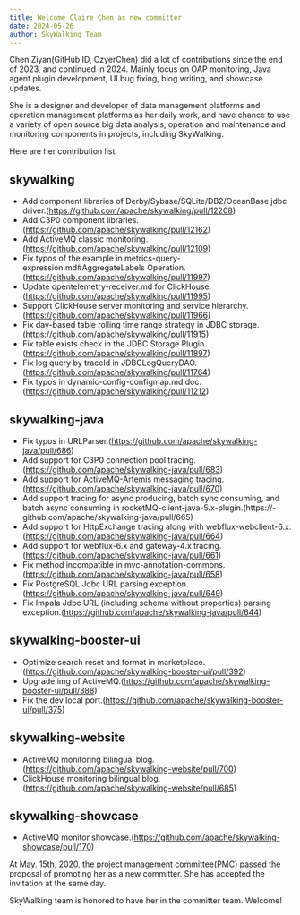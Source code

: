 ```yaml
---
title: Welcome Claire Chen as new committer
date: 2024-05-26
author: SkyWalking Team
---
```


Chen Ziyan(GitHub ID, CzyerChen) did a lot of contributions since the end of 2023, and continued in 2024.
Mainly focus on OAP monitoring, Java agent plugin development, UI bug fixing, blog
writing, and showcase updates.

She is a designer and developer of data management platforms and operation management platforms as her daily work, 
and have chance to use a variety of open source big data analysis, operation and maintenance and monitoring components in projects, including SkyWalking.

Here are her contribution list.

## skywalking
- Add component libraries of Derby/Sybase/SQLite/DB2/OceanBase jdbc
driver.(https://github.com/apache/skywalking/pull/12208)
- Add C3P0 component libraries.(https://github.com/apache/skywalking/pull/12162)
- Add ActiveMQ classic
monitoring.(https://github.com/apache/skywalking/pull/12109)
- Fix typos of the example in
metrics-query-expression.md#AggregateLabels
Operation.(https://github.com/apache/skywalking/pull/11997)
- Update opentelemetry-receiver.md for
ClickHouse.(https://github.com/apache/skywalking/pull/11995)
- Support ClickHouse server monitoring and service
hierarchy.(https://github.com/apache/skywalking/pull/11966)
- Fix day-based table rolling time range strategy in JDBC
storage.(https://github.com/apache/skywalking/pull/11915)
- Fix table exists check in the JDBC Storage
Plugin.(https://github.com/apache/skywalking/pull/11897)
- Fix log query by traceId in
JDBCLogQueryDAO.(https://github.com/apache/skywalking/pull/11764)
- Fix typos in dynamic-config-configmap.md
doc.(https://github.com/apache/skywalking/pull/11212)

## skywalking-java
- Fix typos in URLParser.(https://github.com/apache/skywalking-java/pull/686)
- Add support for C3P0 connection pool
tracing.(https://github.com/apache/skywalking-java/pull/683)
- Add support for ActiveMQ-Artemis messaging
tracing.(https://github.com/apache/skywalking-java/pull/670)
- Add support tracing for async producing, batch sync consuming, and
batch async consuming in rocketMQ-client-java-5.x-plugin.(https://-
github.com/apache/skywalking-java/pull/665)
- Add support for HttpExchange tracing along with
webflux-webclient-6.x.(https://github.com/apache/skywalking-java/pull/664)
- Add support for webflux-6.x and gateway-4.x
tracing.(https://github.com/apache/skywalking-java/pull/661)
- Fix method incompatible in
mvc-annotation-commons.(https://github.com/apache/skywalking-java/pull/658)
- Fix PostgreSQL Jdbc URL parsing
exception.(https://github.com/apache/skywalking-java/pull/649)
- Fix Impala Jdbc URL (including schema without properties) parsing
exception.(https://github.com/apache/skywalking-java/pull/644)

## skywalking-booster-ui
- Optimize search reset and format in
marketplace.(https://github.com/apache/skywalking-booster-ui/pull/392)
- Upgrade img of
ActiveMQ.(https://github.com/apache/skywalking-booster-ui/pull/388)
- Fix the dev local
port.(https://github.com/apache/skywalking-booster-ui/pull/375)

## skywalking-website
- ActiveMQ monitoring bilingual
blog.(https://github.com/apache/skywalking-website/pull/700)
- ClickHouse monitoring bilingual
blog.(https://github.com/apache/skywalking-website/pull/685)

## skywalking-showcase
- ActiveMQ monitor
showcase.(https://github.com/apache/skywalking-showcase/pull/170)


At May. 15th, 2020, the project management committee(PMC) passed the proposal of promoting her as a new committer.
She has accepted the invitation at the same day.

SkyWalking team is honored to have her in the committer team. Welcome!